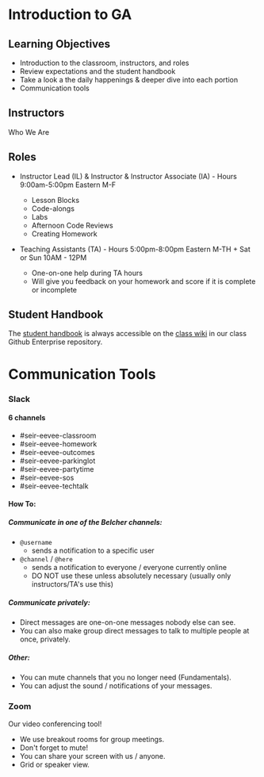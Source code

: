 # Introduction to GA

## Learning Objectives

- Introduction to the classroom, instructors, and roles
- Review expectations and the student handbook
- Take a look a the daily happenings & deeper dive into each portion
- Communication tools

## Instructors

Who We Are

## Roles

- Instructor Lead (IL) & Instructor & Instructor Associate (IA) - Hours 9:00am-5:00pm Eastern M-F
    - Lesson Blocks
    - Code-alongs
    - Labs
    - Afternoon Code Reviews
    - Creating Homework

- Teaching Assistants (TA) - Hours 5:00pm-8:00pm Eastern M-TH + Sat or Sun 10AM - 12PM
    - One-on-one help during TA hours
    - Will give you feedback on your homework and score if it is complete or incomplete

## Student Handbook

The [student handbook](../../../../../wiki/Student-Handbook) is always accessible on the [class wiki](../../../../../wiki) in our class Github Enterprise repository.

# Communication Tools

### Slack

#### 6 channels

- #seir-eevee-classroom
- #seir-eevee-homework
- #seir-eevee-outcomes
- #seir-eevee-parkinglot
- #seir-eevee-partytime
- #seir-eevee-sos
- #seir-eevee-techtalk

#### How To:

##### Communicate in one of the Belcher channels:

- `@username`
    - sends a notification to a specific user
- `@channel` / `@here`
    - sends a notification to everyone / everyone currently online
    - DO NOT use these unless absolutely necessary (usually only instructors/TA's use this)

##### Communicate privately:

- Direct messages are one-on-one messages nobody else can see.
- You can also make group direct messages to talk to multiple people at once, privately.

##### Other:
- You can mute channels that you no longer need (Fundamentals).
- You can adjust the sound / notifications of your messages.

### Zoom

Our video conferencing tool!

- We use breakout rooms for group meetings.
- Don't forget to mute!
- You can share your screen with us / anyone.
- Grid or speaker view.
